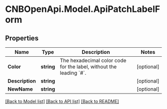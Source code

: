 # CNBOpenApi.Model.ApiPatchLabelForm

## Properties

Name | Type | Description | Notes
------------ | ------------- | ------------- | -------------
**Color** | **string** | The hexadecimal color code for the label, without the leading &#x60;#&#x60;. | [optional] 
**Description** | **string** |  | [optional] 
**NewName** | **string** |  | [optional] 

[[Back to Model list]](../../README.md#documentation-for-models) [[Back to API list]](../../README.md#documentation-for-api-endpoints) [[Back to README]](../../README.md)

